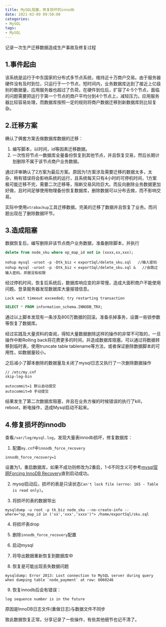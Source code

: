 ```yaml
---
title: MySQL阻塞，修复损坏的innodb
date: 2021-03-09 09:50:00
categories: 
- MySQL
tags: 
- MySQL
---
```

记录一次生产迁移数据造成生产事故及修复过程
<!-- more -->

## 1.事件起由
该系统是运行于中东国家的分布式多节点系统，维持近十万商户交易。由于服务器硬件没有及时到位，只运行于一个节点，短时间内，业务数据库达到了接近上亿级别的数据量，应用服务器也超过了负荷。在硬件到位后，扩容了4-5个节点，面临的问题需要把运行于第一个节点的商户平均分到4个节点上，减轻压力。应用服务器比较容易处理，而数据库按照一定的规则将商户数据迁移到新数据库则比较复杂。
## 2.迁移方案
确认了俩套方案去做数据库数据的迁移：
1. 编写脚本，以时间，id等因素迁移数据。
2. 一次性将节点一数据库全量备份恢复到其他节点，并且恢复交易，然后长期计划删除不属于该节点商户业务数据。

通过评审确认了2方案为最后方案。原因为1方案涉及需要迁移的数据太多，太杂，稍有错误将会影响系统的运行，且系统每天只有4小时的可停机时间，1方案极可能迁移不完，需要二次迁移等，阻断交易风险巨大。而反向删除业务数据更加好做，且时间足够使用物理备份恢复数据库，删除数据可以分布去做，而不影响交易。

实际中使用`xtrabackup`工具迁移数据。完美的迁移了数据并且恢复了业务。而问题出现在了删除数据环节。

## 3.造成阻塞

数据恢复后，编写删除非该节点商户业务数据，准备删除脚本，并执行

```sql
delete from node_sku where op_map_id not in (xxxx,xx,xxx);
```

```shell
nohup mysql -uroot -p -Dtk_biz < exportSql/delete_sku.sql   //输入密码
nohup mysql -uroot -p -Dtk_biz < exportSql/delete_sku.sql &   //会跳过输入密码，并报没有权限
```

经过停机时间，恢复后系统后，数据库响应变的非常慢，造成大面积商户不能使用问题。登录服务器发现数据库大量报错信息。

```
Lock wait timeout exceeded; try restarting transaction
```

```sql
SELECT * FROM information_schema.INNODB_TRX;
```

通过以上脚本发现有一条涉及800万数据的回滚。准备杀掉事务，设置一些锁参数等恢复了数据库。

经过实践及大量资料的查阅，得知大量数据删除这样的操作的非常不可取的，一旦操作中断Rolling back将花费更多的时间，并造成数据库阻塞。可以通过将数据转移到临时表，使用truncate table tablename等方法，或者保证删除数据脚本的可用性，如数据量较小。

之后减小了脚本删除的数据量及关闭了mysql日志又执行了一次删除数据操作

```shell
// /etc/my.cnf
skip-log-bin
```

```
autocommit=1 默认自动提交
autocommit=0 手动提交
```
结果发生了第二次数据库阻塞，并且在业务方催的时候错误的执行了kill，reboot，断电操作，造成Mysql启动不起来。

## 4.修复损坏的innodb

查看`/var/log/mysql.log`，发现大量表innodb损坏，修复数据库：

1. 配置`my.cnf`中`innodb_force_recovery`
```
innodb_force_recovery=1
```
设置为1，重启数据库，如果不成功则修改为2重启，1-6不同含义可参考[mysql官网Forcing InnoDB Recovery](https://dev.mysql.com/doc/refman/8.0/en/forcing-innodb-recovery.html)直到启动成功。

2. mysql启动后，损坏的表是只读状态`Can't lock file (errno: 165 - Table is read only)`。

3. 将损坏的表的数据导出
```
mysqldump -u root -p tk_biz node_sku --no-create-info --where="op_map_id in ('xx','xxx','xxxx')"> /home/exportSql/sku.sql
```
4. 将损坏表drop

5. 删除`innodb_force_recovery`配置

6. 启动mysql

7. 将导出数据重新恢复到数据库中

8. 恢复是可能出现丢失数据问题
```
mysqldump: Error 2013: Lost connection to MySQL server during query when dumping table `node_payment` at row: 6060246
```

9. 恢复innodb后会有错误：
```
log sequence number is in the future
```
原因是InnoDB日志文件(重做日志)与数据文件不同步


致此数据恢复正常。分享记录了一些操作，有些其他细节也记不清了。

 
